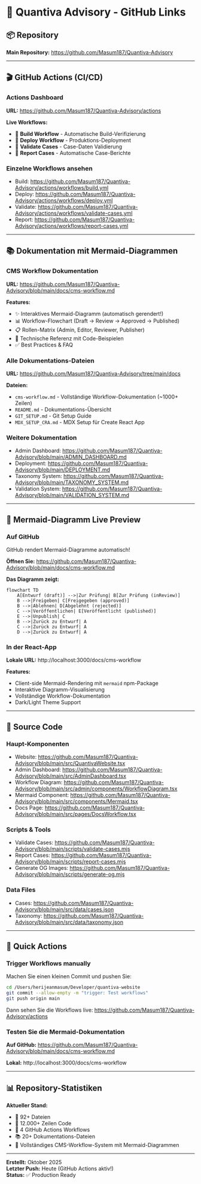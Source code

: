 # 🔗 Quantiva Advisory - GitHub Links

## 📦 Repository
**Main Repository:** https://github.com/Masum187/Quantiva-Advisory

---

## 🎬 GitHub Actions (CI/CD)

### Actions Dashboard
**URL:** https://github.com/Masum187/Quantiva-Advisory/actions

**Live Workflows:**
- 🔄 **Build Workflow** - Automatische Build-Verifizierung
- 🔄 **Deploy Workflow** - Produktions-Deployment
- 🔄 **Validate Cases** - Case-Daten Validierung
- 🔄 **Report Cases** - Automatische Case-Berichte

### Einzelne Workflows ansehen
- Build: https://github.com/Masum187/Quantiva-Advisory/actions/workflows/build.yml
- Deploy: https://github.com/Masum187/Quantiva-Advisory/actions/workflows/deploy.yml
- Validate: https://github.com/Masum187/Quantiva-Advisory/actions/workflows/validate-cases.yml
- Report: https://github.com/Masum187/Quantiva-Advisory/actions/workflows/report-cases.yml

---

## 📚 Dokumentation mit Mermaid-Diagrammen

### CMS Workflow Dokumentation
**URL:** https://github.com/Masum187/Quantiva-Advisory/blob/main/docs/cms-workflow.md

**Features:**
- ✨ Interaktives Mermaid-Diagramm (automatisch gerendert!)
- 📊 Workflow-Flowchart (Draft → Review → Approved → Published)
- 📋 Rollen-Matrix (Admin, Editor, Reviewer, Publisher)
- 🔧 Technische Referenz mit Code-Beispielen
- ✅ Best Practices & FAQ

### Alle Dokumentations-Dateien
**URL:** https://github.com/Masum187/Quantiva-Advisory/tree/main/docs

**Dateien:**
- `cms-workflow.md` - Vollständige Workflow-Dokumentation (~1000+ Zeilen)
- `README.md` - Dokumentations-Übersicht
- `GIT_SETUP.md` - Git Setup Guide
- `MDX_SETUP_CRA.md` - MDX Setup für Create React App

### Weitere Dokumentation
- Admin Dashboard: https://github.com/Masum187/Quantiva-Advisory/blob/main/ADMIN_DASHBOARD.md
- Deployment: https://github.com/Masum187/Quantiva-Advisory/blob/main/DEPLOYMENT.md
- Taxonomy System: https://github.com/Masum187/Quantiva-Advisory/blob/main/TAXONOMY_SYSTEM.md
- Validation System: https://github.com/Masum187/Quantiva-Advisory/blob/main/VALIDATION_SYSTEM.md

---

## 🎨 Mermaid-Diagramm Live Preview

### Auf GitHub
GitHub rendert Mermaid-Diagramme automatisch!

**Öffnen Sie:** https://github.com/Masum187/Quantiva-Advisory/blob/main/docs/cms-workflow.md

**Das Diagramm zeigt:**
```mermaid
flowchart TD
    A[Entwurf (draft)] -->|Zur Prüfung| B[Zur Prüfung (inReview)]
    B -->|Freigeben| C[Freigegeben (approved)]
    B -->|Ablehnen| D[Abgelehnt (rejected)]
    C -->|Veröffentlichen| E[Veröffentlicht (published)]
    E -->|Unpublish| C
    B -->|Zurück zu Entwurf| A
    C -->|Zurück zu Entwurf| A
    D -->|Zurück zu Entwurf| A
```

### In der React-App
**Lokale URL:** http://localhost:3000/docs/cms-workflow

**Features:**
- Client-side Mermaid-Rendering mit `mermaid` npm-Package
- Interaktive Diagramm-Visualisierung
- Vollständige Workflow-Dokumentation
- Dark/Light Theme Support

---

## 🔧 Source Code

### Haupt-Komponenten
- Website: https://github.com/Masum187/Quantiva-Advisory/blob/main/src/QuantivaWebsite.tsx
- Admin Dashboard: https://github.com/Masum187/Quantiva-Advisory/blob/main/src/AdminDashboard.tsx
- Workflow Diagram: https://github.com/Masum187/Quantiva-Advisory/blob/main/src/admin/components/WorkflowDiagram.tsx
- Mermaid Component: https://github.com/Masum187/Quantiva-Advisory/blob/main/src/components/Mermaid.tsx
- Docs Page: https://github.com/Masum187/Quantiva-Advisory/blob/main/src/pages/DocsWorkflow.tsx

### Scripts & Tools
- Validate Cases: https://github.com/Masum187/Quantiva-Advisory/blob/main/scripts/validate-cases.mjs
- Report Cases: https://github.com/Masum187/Quantiva-Advisory/blob/main/scripts/report-cases.mjs
- Generate OG Images: https://github.com/Masum187/Quantiva-Advisory/blob/main/scripts/generate-og.mjs

### Data Files
- Cases: https://github.com/Masum187/Quantiva-Advisory/blob/main/src/data/cases.json
- Taxonomy: https://github.com/Masum187/Quantiva-Advisory/blob/main/src/data/taxonomy.json

---

## 🚀 Quick Actions

### Trigger Workflows manually
Machen Sie einen kleinen Commit und pushen Sie:
```bash
cd /Users/herijeanmasum/Developer/quantiva-website
git commit --allow-empty -m "trigger: Test workflows"
git push origin main
```

Dann sehen Sie die Workflows live: https://github.com/Masum187/Quantiva-Advisory/actions

### Testen Sie die Mermaid-Dokumentation
**Auf GitHub:** https://github.com/Masum187/Quantiva-Advisory/blob/main/docs/cms-workflow.md

**Lokal:** http://localhost:3000/docs/cms-workflow

---

## 📊 Repository-Statistiken

**Aktueller Stand:**
- 📁 92+ Dateien
- 📝 12.000+ Zeilen Code
- 🎨 4 GitHub Actions Workflows
- 📚 20+ Dokumentations-Dateien
- 🎯 Vollständiges CMS-Workflow-System mit Mermaid-Diagrammen

---

**Erstellt:** Oktober 2025  
**Letzter Push:** Heute (GitHub Actions aktiv!)  
**Status:** ✅ Production Ready


